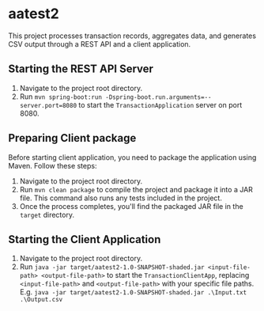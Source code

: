 # aatest2

This project processes transaction records, aggregates data, and generates CSV output through a REST API and a client application.

## Starting the REST API Server

1. Navigate to the project root directory.
2. Run `mvn spring-boot:run -Dspring-boot.run.arguments=--server.port=8080` to start the `TransactionApplication` server on port 8080.

## Preparing Client package

Before starting client application, you need to package the application using Maven. Follow these steps:

1. Navigate to the project root directory.
2. Run `mvn clean package` to compile the project and package it into a JAR file. This command also runs any tests included in the project.
3. Once the process completes, you'll find the packaged JAR file in the `target` directory.

## Starting the Client Application

1. Navigate to the project root directory.
2. Run `java -jar target/aatest2-1.0-SNAPSHOT-shaded.jar <input-file-path> <output-file-path>` to start the `TransactionClientApp`, replacing `<input-file-path>` and `<output-file-path>` with your specific file paths. E.g. `java -jar target/aatest2-1.0-SNAPSHOT-shaded.jar .\Input.txt .\Output.csv` 